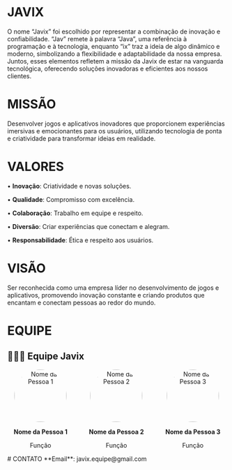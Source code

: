 # JAVIX
O nome “Javix” foi escolhido por representar a combinação de inovação e confiabilidade. “Jav” remete à palavra “Java”, uma referência à programação e à tecnologia, enquanto “ix” traz a ideia de algo dinâmico e moderno, simbolizando a flexibilidade e adaptabilidade da nossa empresa. Juntos, esses elementos refletem a missão da Javix de estar na vanguarda tecnológica, oferecendo soluções inovadoras e eficientes aos nossos clientes.

# MISSÃO 
Desenvolver jogos e aplicativos inovadores que proporcionem experiências imersivas e emocionantes para os usuários, utilizando tecnologia de ponta e criatividade para transformar ideias em realidade.

# VALORES
 •  **Inovação**: Criatividade e novas            soluções.
 
 •  **Qualidade**: Compromisso com excelência.
 
 •  **Colaboração**: Trabalho em equipe e         respeito.
 
 •  **Diversão**: Criar experiências que          conectam e alegram. 

 • **Responsabilidade**: Ética e respeito aos    usuários.

# VISÃO
Ser reconhecida como uma empresa líder no desenvolvimento de jogos e aplicativos, promovendo inovação constante e criando produtos que encantam e conectam pessoas ao redor do mundo.

# EQUIPE
## 🧑‍🤝‍🧑 Equipe Javix

<div style="display: flex; justify-content: space-around; align-items: center; flex-wrap: wrap; gap: 20px;">

  <div style="text-align: center;">
    <img src="https://via.placeholder.com/150" alt="Nome da Pessoa 1" style="border-radius: 50%; width: 120px;">
    <p><strong>Nome da Pessoa 1</strong></p>
    <p>Função</p>
  </div>

  <div style="text-align: center;">
    <img src="https://via.placeholder.com/150" alt="Nome da Pessoa 2" style="border-radius: 50%; width: 120px;">
    <p><strong>Nome da Pessoa 2</strong></p>
    <p>Função</p>
  </div>

  <div style="text-align: center;">
    <img src="https://via.placeholder.com/150" alt="Nome da Pessoa 3" style="border-radius: 50%; width: 120px;">
    <p><strong>Nome da Pessoa 3</strong></p>
    <p>Função</p>
  </div>

</div>
# CONTATO 
**Email**: javix.equipe@gmail.com

